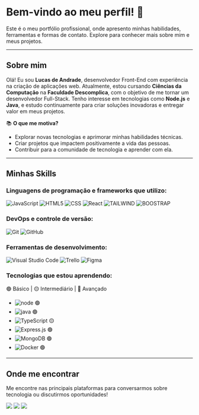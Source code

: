 
# Bem-vindo ao meu perfil! 👋

Este é o meu portfólio profissional, onde apresento minhas habilidades, ferramentas e formas de contato. Explore para conhecer mais sobre mim e meus projetos.

---

## Sobre mim

Olá! Eu sou **Lucas de Andrade**, desenvolvedor Front-End com experiência na criação de aplicações web. Atualmente, estou cursando **Ciências da Computação** na **Faculdade Descomplica**, com o objetivo de me tornar um desenvolvedor Full-Stack. Tenho interesse em tecnologias como **Node.js** e **Java**, e estudo continuamente para criar soluções inovadoras e entregar valor em meus projetos. 

📚 **O que me motiva?**
- Explorar novas tecnologias e aprimorar minhas habilidades técnicas.
- Criar projetos que impactem positivamente a vida das pessoas.
- Contribuir para a comunidade de tecnologia e aprender com ela.

---

## Minhas Skills

### **Linguagens de programação e frameworks que utilizo:**
![JavaScript](https://img.shields.io/badge/JavaScript-F7DF1E?style=for-the-badge&logo=javascript&logoColor=black)
![HTML5](https://img.shields.io/badge/HTML5-E34F26?style=for-the-badge&logo=html5&logoColor=white)
![CSS](https://img.shields.io/badge/CSS3-1572B6?style=for-the-badge&logo=css3&logoColor=white)
![React](https://img.shields.io/badge/React-20232A?style=for-the-badge&logo=react&logoColor=61DAFB)
![TAILWIND](https://img.shields.io/badge/Tailwind_CSS-38B2AC?style=for-the-badge&logo=tailwind-css&logoColor=white)
![BOOSTRAP](https://img.shields.io/badge/Bootstrap-563D7C?style=for-the-badge&logo=bootstrap&logoColor=white)

### **DevOps e controle de versão:**
![Git](https://img.shields.io/badge/Git-E34F26?style=for-the-badge&logo=git&logoColor=white)
![GitHub](https://img.shields.io/badge/GitHub-100000?style=for-the-badge&logo=github&logoColor=white)

### **Ferramentas de desenvolvimento:**
![Visual Studio Code](https://img.shields.io/badge/-Visual%20Studio%20Code-333333?style=flat&logo=visual-studio-code&logoColor=white)
![Trello](https://img.shields.io/badge/-Trello-333333?style=flat&logo=trello&logoColor=white)
![Figma](https://img.shields.io/badge/-Figma-333333?style=flat&logo=figma&logoColor=white)

### **Tecnologias que estou aprendendo:**
🟢 Básico | 🟡 Intermediário | 🔵 Avançado

- ![node](https://img.shields.io/badge/Node.js-43853D?style=for-the-badge&logo=node.js&logoColor=white) 🟢
- ![java](https://img.shields.io/badge/Java-ED8B00?style=for-the-badge&logo=java&logoColor=white) 🟢
- ![TypeScript](https://img.shields.io/badge/TypeScript-007ACC?style=for-the-badge&logo=typescript&logoColor=white) 🟡
- ![Express.js](https://img.shields.io/badge/Express.js-404D59?style=for-the-badge) 🟢
- ![MongoDB](https://img.shields.io/badge/MongoDB-4EA94B?style=for-the-badge&logo=mongodb&logoColor=white) 🟢
- ![Docker](https://img.shields.io/badge/Docker-2496ED?style=for-the-badge&logo=docker&logoColor=white) 🟢

---


## Onde me encontrar

Me encontre nas principais plataformas para conversarmos sobre tecnologia ou discutirmos oportunidades!

<div>
  <a href="https://www.linkedin.com/in/lucasdeandradealmeida/" target="_blank"><img src="https://img.shields.io/badge/-LinkedIn-%230077B5?style=for-the-badge&logo=linkedin&logoColor=white" target="_blank"></a>
  <a href ="mailto:contato.lucasdeandrade@hotmail.com"><img src="https://img.shields.io/badge/-Gmail-%23333?style=for-the-badge&logo=gmail&logoColor=white" target="_blank"></a>
  <a href="https://api.whatsapp.com/send?phone=5521996618707" target="_blank"><img src="https://img.shields.io/badge/WhatsApp-25D366?style=for-the-badge&logo=whatsapp&logoColor=white"></a>
</div>






